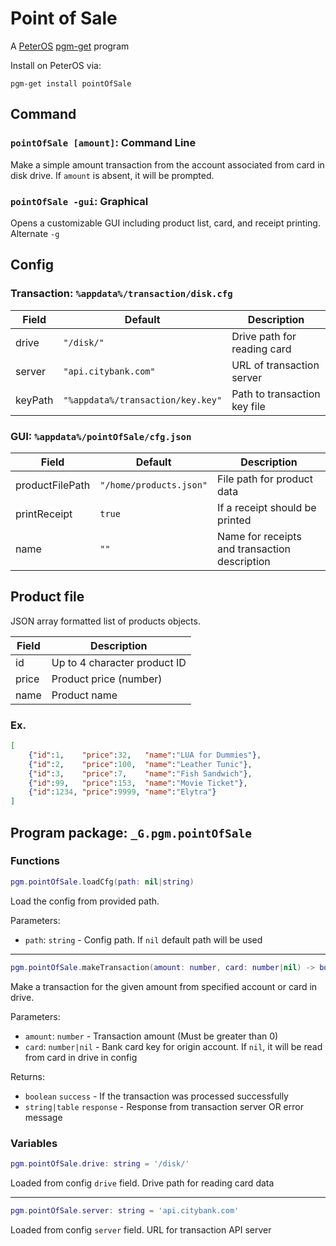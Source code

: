 # Point of Sale

A [PeterOS](https://github.com/Platratio34/peterOS) [pgm-get](https://github.com/peterOS-pgm-get/pgm-get) program

Install on PeterOS via:
```console
pgm-get install pointOfSale
```

## Command

### `pointOfSale [amount]`: Command Line

Make a simple amount transaction from the account associated from card in disk drive. If `amount` is absent, it will be prompted.

### `pointOfSale -gui`: Graphical

Opens a customizable GUI including product list, card, and receipt printing.
Alternate `-g`


## Config

### Transaction: `%appdata%/transaction/disk.cfg`

| Field            | Default                           | Description                  |
| ---------------- | --------------------------------- | ---------------------------- |
|  drive           | `"/disk/"`                        | Drive path for reading card  |
|  server          | `"api.citybank.com"`              | URL of transaction server    |
|  keyPath         | `"%appdata%/transaction/key.key"` | Path to transaction key file |

### GUI: `%appdata%/pointOfSale/cfg.json`

| Field           | Default                 | Description                                   |
| --------------- | ----------------------- | --------------------------------------------- |
| productFilePath | `"/home/products.json"` | File path for product data                    |
| printReceipt    | `true`                  | If a receipt should be printed                |
| name            | `""`                    | Name for receipts and transaction description |

## Product file

JSON array formatted list of products objects.

| Field | Description                  |
| ----- | ---------------------------- |
| id    | Up to 4 character product ID |
| price | Product price (number)       |
| name  | Product name                 |

### Ex.

``` json
[
    {"id":1,    "price":32,   "name":"LUA for Dummies"},
    {"id":2,    "price":100,  "name":"Leather Tunic"},
    {"id":3,    "price":7,    "name":"Fish Sandwich"},
    {"id":99,   "price":153,  "name":"Movie Ticket"},
    {"id":1234, "price":9999, "name":"Elytra"}
]
```

## Program package: `_G.pgm.pointOfSale`

### Functions

```lua
pgm.pointOfSale.loadCfg(path: nil|string)
```

Load the config from provided path.

Parameters:
- `path`: `string` - Config path. If `nil` default path will be used

---

```lua
pgm.pointOfSale.makeTransaction(amount: number, card: number|nil) -> boolean, string|table
```

Make a transaction for the given amount from specified account or card in drive.

Parameters:
- `amount`: `number` - Transaction amount (Must be greater than 0)
- `card`: `number|nil` - Bank card key for origin account. If `nil`, it will be read from card in drive in config

Returns:
- `boolean` `success` - If the transaction was processed successfully
- `string|table` `response` - Response from transaction server OR error message

### Variables

```lua
pgm.pointOfSale.drive: string = '/disk/'
```

Loaded from config `drive` field.
Drive path for reading card data

---

```lua
pgm.pointOfSale.server: string = 'api.citybank.com'
```

Loaded from config `server` field.
URL for transaction API server

